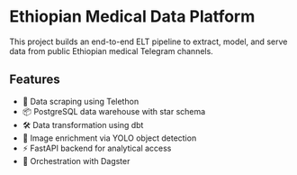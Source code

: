 # Ethiopian Medical Data Platform

This project builds an end-to-end ELT pipeline to extract, model, and serve data from public Ethiopian medical Telegram channels.

## Features

- 🧾 Data scraping using Telethon
- 📦 PostgreSQL data warehouse with star schema
- 🛠️ Data transformation using dbt
- 🧠 Image enrichment via YOLO object detection
- ⚡ FastAPI backend for analytical access
- 🔄 Orchestration with Dagster


